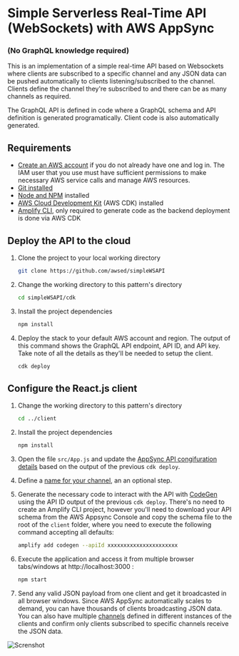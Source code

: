 # Simple Serverless Real-Time API (WebSockets) with AWS AppSync 
### (No GraphQL knowledge required)
 
This is an implementation of a simple real-time API based on Websockets where clients are subscribed to a specific channel and any JSON data can be pushed automatically to clients listening/subscribed to the channel. Clients define the channel they're subscribed to and there can be as many channels as required.

The GraphQL API is defined in code where a GraphQL schema and API definition is generated programatically. Client code is also automatically generated.

## Requirements

* [Create an AWS account](https://portal.aws.amazon.com/gp/aws/developer/registration/index.html) if you do not already have one and log in. The IAM user that you use must have sufficient permissions to make necessary AWS service calls and manage AWS resources.
* [Git installed](https://git-scm.com/book/en/v2/Getting-Started-Installing-Git)
* [Node and NPM](https://nodejs.org/en/download/) installed
* [AWS Cloud Development Kit](https://docs.aws.amazon.com/cdk/latest/guide/cli.html) (AWS CDK) installed
* [Amplify CLI](https://docs.amplify.aws/cli/start/install/), only required to generate code as the backend deployment is done via AWS CDK


## Deploy the API to the cloud

1. Clone the project to your local working directory

   ```sh
   git clone https://github.com/awsed/simpleWSAPI
   ```

2. Change the working directory to this pattern's directory

   ```sh
   cd simpleWSAPI/cdk
   ```

3. Install the project dependencies

   ```sh
   npm install
   ```

4. Deploy the stack to your default AWS account and region. The output of this command shows the GraphQL API endpoint, API ID, and API key. Take note of all the details as they'll be needed to setup the client.

   ```sh
   cdk deploy
   ```

## Configure the React.js client

1. Change the working directory to this pattern's directory

   ```sh
   cd ../client
   ```

2. Install the project dependencies

   ```sh
   npm install
   ```
3. Open the file `src/App.js` and update the [AppSync API congifuration details](https://github.com/awsed/simpleWSAPI/blob/68bc0846dc2edb5e13a75767a060153e37ceeaee/client/src/App.js#L9) based on the output of the previous `cdk deploy`.

4. Define a [name for your channel](https://github.com/awsed/simpleWSAPI/blob/68bc0846dc2edb5e13a75767a060153e37ceeaee/client/src/App.js#L22), an an optional step.

5. Generate the necessary code to interact with the API with [CodeGen](https://docs.amplify.aws/cli/graphql-transformer/codegen/) using the API ID output of the previous `cdk deploy`. There's no need to create an Amplify CLI project, however you'll need to download your API schema from the AWS Appsync Console and copy the schema file to the root of the `client` folder, where you need to execute the following command accepting all defaults:

   ```sh
   amplify add codegen --apiId xxxxxxxxxxxxxxxxxxxxxx
   ```

6. Execute the application and access it from multiple browser tabs/windows at http://localhost:3000 :

    ```bash
    npm start
    ```

7. Send any valid JSON payload from one client and get it broadcasted in all browser windows. Since AWS AppSync automatically scales to demand, you can have thousands of clients broadcasting JSON data. You can also have multiple [channels](https://github.com/awsed/simpleWSAPI/blob/68bc0846dc2edb5e13a75767a060153e37ceeaee/client/src/App.js#L22) defined in different instances of the clients and confirm only clients subscribed to specific channels receive the JSON data. 

![Screnshot](simple-wsapi.gif)